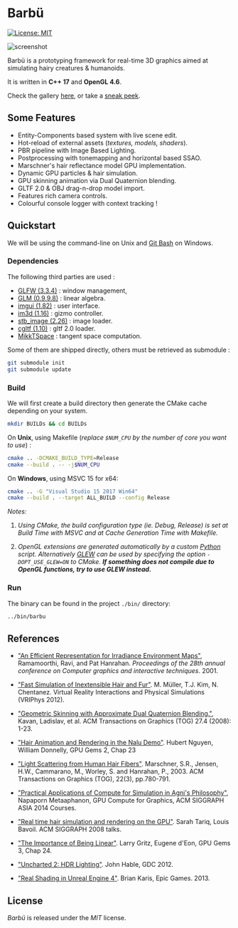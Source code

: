 # Barbü

[![License: MIT](https://img.shields.io/badge/License-MIT-yellow.svg)](https://opensource.org/licenses/MIT)

![screenshot](https://i.imgur.com/3gtP0iJ.png)

Barbü is a prototyping framework for real-time 3D graphics aimed at simulating hairy creatures & humanoids.

It is written in **C++ 17** and **OpenGL 4.6**.

Check the gallery [here](https://imgur.com/a/MgJyFNG), or take a [sneak peek](https://imgur.com/ZyjYbiN).

## Some Features

* Entity-Components based system with live scene edit.
* Hot-reload of external assets (*textures, models, shaders*).
* PBR pipeline with Image Based Lighting.
* Postprocessing with tonemapping and horizontal based SSAO.
* Marschner's hair reflectance model GPU implementation.
* Dynamic GPU particles & hair simulation.
* GPU skinning animation via Dual Quaternion blending.
* GLTF 2.0 & OBJ drag-n-drop model import.
* Features rich camera controls.
* Colourful console logger with context tracking !

## Quickstart

We will be using the command-line on Unix and [Git Bash](https://git-for-windows.github.io/) on Windows.

### Dependencies

The following third parties are used :

* [GLFW (3.3.4)](https://github.com/glfw/glfw/tree/3.3.4) : window management,
* [GLM (0.9.9.8)](https://github.com/g-truc/glm/releases/tag/0.9.9.8) : linear algebra.
* [imgui (1.82)](https://github.com/ocornut/imgui/tree/v1.82) : user interface.
* [im3d (1.16)](https://github.com/john-chapman/im3d/) : gizmo controller.
* [stb_image (2.26)](https://github.com/nothings/stb) : image loader.
* [cgltf (1.10)](https://github.com/jkuhlmann/cgltf) : gltf 2.0 loader.
* [MikkTSpace](https://github.com/mmikk/MikkTSpace) : tangent space computation.

Some of them are shipped directly, others must be retrieved as submodule :
```bash
git submodule init
git submodule update
```

### Build

We will first create a build directory then generate the CMake cache depending on your system.

```bash
mkdir BUILDs && cd BUILDs
```

On **Unix**, using Makefile (*replace `$NUM_CPU` by the number of core you  want to use*) :
```bash
cmake .. -DCMAKE_BUILD_TYPE=Release
cmake --build . -- -j$NUM_CPU
```

On **Windows**, using MSVC 15 for x64:
```bash
cmake .. -G "Visual Studio 15 2017 Win64"
cmake --build . --target ALL_BUILD --config Release
```

*Notes:*

 1. *Using CMake, the build configuration type (ie. Debug, Release) is set at Build Time with MSVC and at Cache Generation Time with Makefile.*

 2. *OpenGL extensions are generated automatically by a custom [Python](https://www.python.org/downloads/) script.  Alternatively [GLEW](http://glew.sourceforge.net/) can be used by specifying the option `-DOPT_USE_GLEW=ON` to CMake. __If something does not compile due to OpenGL functions, try to use GLEW instead.__*

### Run

The binary can be found in the project `./bin/` directory:
```bash
../bin/barbu
```

## References

* ["An Efficient Representation for Irradiance Environment Maps"](http://citeseerx.ist.psu.edu/viewdoc/download?doi=10.1.1.458.6377&rep=rep1&type=pdf), Ramamoorthi, Ravi, and Pat Hanrahan. _Proceedings of the 28th annual conference on Computer graphics and interactive techniques_. 2001.

* ["Fast Simulation of Inextensible Hair and Fur"](https://matthias-research.github.io/pages/publications/FTLHairFur.pdf). M. Müller, T.J. Kim, N. Chentanez. Virtual Reality Interactions and Physical Simulations (VRIPhys 2012).

* ["Geometric Skinning with Approximate Dual Quaternion Blending."](https://www.cs.utah.edu/~ladislav/kavan08geometric/kavan08geometric.pdf), Kavan, Ladislav, et al. ACM Transactions on Graphics (TOG) 27.4 (2008): 1-23.

* ["Hair Animation and Rendering in the Nalu Demo"](https://developer.nvidia.com/gpugems/gpugems2/part-iii-high-quality-rendering/chapter-23-hair-animation-and-rendering-nalu-demo). Hubert Nguyen, William Donnelly, GPU Gems 2, Chap 23

* ["Light Scattering from Human Hair Fibers"](https://graphics.stanford.edu/papers/hair/). Marschner, S.R., Jensen, H.W., Cammarano, M., Worley, S. and Hanrahan, P., 2003. ACM Transactions on Graphics (TOG), 22(3), pp.780-791.

* ["Practical Applications of Compute for Simulation in Agni's Philosophy"](http://www.jp.square-enix.com/tech/library/pdf/SiggraphAsia2014_simulation.pdf), Napaporn Metaaphanon, GPU Compute for Graphics, ACM SIGGRAPH ASIA 2014 Courses.

* ["Real time hair simulation and rendering on the GPU"](https://developer.download.nvidia.com/presentations/2008/SIGGRAPH/RealTimeHairRendering_SponsoredSession2.pdf). Sarah Tariq, Louis Bavoil. ACM SIGGRAPH 2008 talks.

* ["The Importance of Being Linear"](https://developer.nvidia.com/gpugems/gpugems3/part-iv-image-effects/chapter-24-importance-being-linear). Larry Gritz, Eugene d'Eon, GPU Gems 3, Chap 24.

* ["Uncharted 2: HDR Lighting"](https://gdcvault.com/play/1012351/Uncharted-2-HDR). John Hable, GDC 2012.

* ["Real Shading in Unreal Engine 4"](https://cdn2.unrealengine.com/Resources/files/2013SiggraphPresentationsNotes-26915738.pdf). Brian Karis, Epic Games. 2013.

## License

*Barbü* is released under the *MIT* license.

